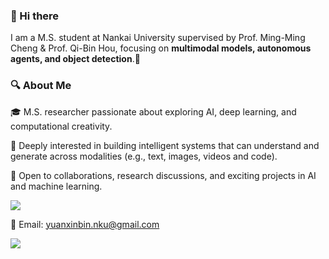 ### 👋 Hi there 

I am a M.S. student at Nankai University supervised by Prof. Ming-Ming Cheng & Prof. Qi-Bin Hou, focusing on **multimodal models, autonomous agents, and object detection**.🚀

### 🔍 About Me
🎓 M.S. researcher passionate about exploring AI, deep learning, and computational creativity.

🧠 Deeply interested in building intelligent systems that can understand and generate across modalities (e.g., text, images, videos and code).

🤝 Open to collaborations, research discussions, and exciting projects in AI and machine learning.

![](https://komarev.com/ghpvc/?username=YXB-NKU)

📧 Email: [yuanxinbin.nku@gmail.com]()

<img align="left" src="https://github-readme-stats-one-bice.vercel.app/api?username=YXB-NKU&show_icons=true&include_all_commits=true&role=OWNER,COLLABORATOR">
